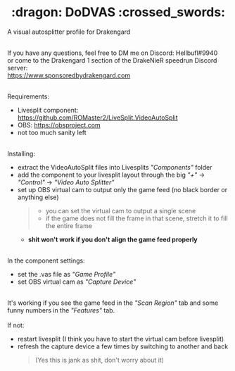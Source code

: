 <h1 align="center">
:dragon: DoDVAS :crossed_swords:
</h1>

A visual autosplitter profile for Drakengard

\
If you have any questions, feel free to DM me on Discord: Hellbufl#9940 \
or come to the Drakengard 1 section of the DrakeNieR speedrun Discord server: \
https://www.sponsoredbydrakengard.com

\
Requirements:
- Livesplit component: https://github.com/ROMaster2/LiveSplit.VideoAutoSplit
- OBS: https://obsproject.com
- not too much sanity left

\
Installing:
- extract the VideoAutoSplit files into Livesplits *"Components"* folder
- add the component to your livesplit layout through the big *"+"* -> *"Control"* -> *"Video Auto Splitter"*
- set up OBS virtual cam to output only the game feed (no black border or anything else)
  > - you can set the virtual cam to output a single scene
  > - if the game does not fill the frame in that scene, stretch it to fill the entire frame
  - **shit won't work if you don't align the game feed properly**

\
In the component settings:
- set the .vas file as *"Game Profile"*
- set OBS virtual cam as *"Capture Device"*

\
It's working if you see the game feed in the *"Scan Region"* tab and some funny numbers in the *"Features"* tab.\
\
If not:
- restart livesplit (I think you have to start the virtual cam before livesplit)
- refresh the capture device a few times by switching to another and back
  > (Yes this is jank as shit, don't worry about it)
